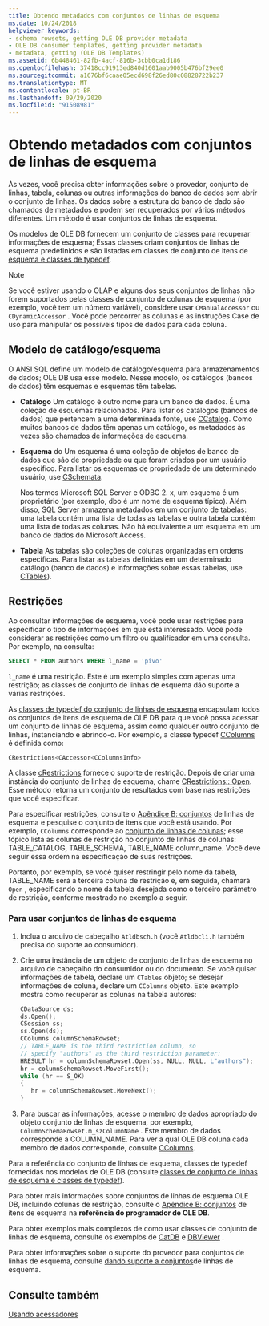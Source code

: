 ```yaml
---
title: Obtendo metadados com conjuntos de linhas de esquema
ms.date: 10/24/2018
helpviewer_keywords:
- schema rowsets, getting OLE DB provider metadata
- OLE DB consumer templates, getting provider metadata
- metadata, getting (OLE DB Templates)
ms.assetid: 6b448461-82fb-4acf-816b-3cbb0ca1d186
ms.openlocfilehash: 37418cc91913ed840d1601aab9005b476bf29ee0
ms.sourcegitcommit: a1676bf6caae05ecd698f26ed80c08828722b237
ms.translationtype: MT
ms.contentlocale: pt-BR
ms.lasthandoff: 09/29/2020
ms.locfileid: "91508981"
---
```

# <a name="obtaining-metadata-with-schema-rowsets"></a>Obtendo metadados com conjuntos de linhas de esquema

Às vezes, você precisa obter informações sobre o provedor, conjunto de linhas, tabela, colunas ou outras informações do banco de dados sem abrir o conjunto de linhas. Os dados sobre a estrutura do banco de dado são chamados de metadados e podem ser recuperados por vários métodos diferentes. Um método é usar conjuntos de linhas de esquema.

Os modelos de OLE DB fornecem um conjunto de classes para recuperar informações de esquema; Essas classes criam conjuntos de linhas de esquema predefinidos e são listadas em classes de conjunto de itens de [esquema e classes de typedef](../../data/oledb/schema-rowset-classes-and-typedef-classes.md).

> [!NOTE]
> Se você estiver usando o OLAP e alguns dos seus conjuntos de linhas não forem suportados pelas classes de conjunto de colunas de esquema (por exemplo, você tem um número variável), considere usar `CManualAccessor` ou `CDynamicAccessor` . Você pode percorrer as colunas e as instruções Case de uso para manipular os possíveis tipos de dados para cada coluna.

## <a name="catalogschema-model"></a>Modelo de catálogo/esquema

O ANSI SQL define um modelo de catálogo/esquema para armazenamentos de dados; OLE DB usa esse modelo. Nesse modelo, os catálogos (bancos de dados) têm esquemas e esquemas têm tabelas.

- **Catálogo** Um catálogo é outro nome para um banco de dados. É uma coleção de esquemas relacionados. Para listar os catálogos (bancos de dados) que pertencem a uma determinada fonte, use [CCatalog](./schema-rowset-classes-and-typedef-classes.md#catalog). Como muitos bancos de dados têm apenas um catálogo, os metadados às vezes são chamados de informações de esquema.

- **Esquema** do Um esquema é uma coleção de objetos de banco de dados que são de propriedade ou que foram criados por um usuário específico. Para listar os esquemas de propriedade de um determinado usuário, use [CSchemata](./schema-rowset-classes-and-typedef-classes.md#schemata).

   Nos termos Microsoft SQL Server e ODBC 2. x, um esquema é um proprietário (por exemplo, dbo é um nome de esquema típico). Além disso, SQL Server armazena metadados em um conjunto de tabelas: uma tabela contém uma lista de todas as tabelas e outra tabela contém uma lista de todas as colunas. Não há equivalente a um esquema em um banco de dados do Microsoft Access.

- **Tabela** As tabelas são coleções de colunas organizadas em ordens específicas. Para listar as tabelas definidas em um determinado catálogo (banco de dados) e informações sobre essas tabelas, use [CTables](./schema-rowset-classes-and-typedef-classes.md#table)).

## <a name="restrictions"></a>Restrições

Ao consultar informações de esquema, você pode usar restrições para especificar o tipo de informações em que está interessado. Você pode considerar as restrições como um filtro ou qualificador em uma consulta. Por exemplo, na consulta:

```sql
SELECT * FROM authors WHERE l_name = 'pivo'
```

`l_name` é uma restrição. Este é um exemplo simples com apenas uma restrição; as classes de conjunto de linhas de esquema dão suporte a várias restrições.

As [classes de typedef do conjunto de linhas de esquema](../../data/oledb/schema-rowset-classes-and-typedef-classes.md) encapsulam todos os conjuntos de itens de esquema de OLE DB para que você possa acessar um conjunto de linhas de esquema, assim como qualquer outro conjunto de linhas, instanciando e abrindo-o. Por exemplo, a classe typedef [CColumns](./schema-rowset-classes-and-typedef-classes.md#columns) é definida como:

```cpp
CRestrictions<CAccessor<CColumnsInfo>
```

A classe [cRestrictions](../../data/oledb/crestrictions-class.md) fornece o suporte de restrição. Depois de criar uma instância do conjunto de linhas de esquema, chame [CRestrictions:: Open](./crestrictions-class.md#open). Esse método retorna um conjunto de resultados com base nas restrições que você especificar.

Para especificar restrições, consulte o [Apêndice B: conjuntos](/previous-versions/windows/desktop/ms712921(v=vs.85)) de linhas de esquema e pesquise o conjunto de itens que você está usando. Por exemplo, `CColumns` corresponde ao [conjunto de linhas de colunas](/previous-versions/windows/desktop/ms723052(v=vs.85)); esse tópico lista as colunas de restrição no conjunto de linhas de colunas: TABLE_CATALOG, TABLE_SCHEMA, TABLE_NAME column_name. Você deve seguir essa ordem na especificação de suas restrições.

Portanto, por exemplo, se você quiser restringir pelo nome da tabela, TABLE_NAME será a terceira coluna de restrição e, em seguida, chamará `Open` , especificando o nome da tabela desejada como o terceiro parâmetro de restrição, conforme mostrado no exemplo a seguir.

### <a name="to-use-schema-rowsets"></a>Para usar conjuntos de linhas de esquema

1. Inclua o arquivo de cabeçalho `Atldbsch.h` (você `Atldbcli.h` também precisa do suporte ao consumidor).

1. Crie uma instância de um objeto de conjunto de linhas de esquema no arquivo de cabeçalho do consumidor ou do documento. Se você quiser informações de tabela, declare um `CTables` objeto; se desejar informações de coluna, declare um `CColumns` objeto. Este exemplo mostra como recuperar as colunas na tabela autores:

    ```cpp
    CDataSource ds;
    ds.Open();
    CSession ss;
    ss.Open(ds);
    CColumns columnSchemaRowset;
    // TABLE_NAME is the third restriction column, so
    // specify "authors" as the third restriction parameter:
    HRESULT hr = columnSchemaRowset.Open(ss, NULL, NULL, L"authors");
    hr = columnSchemaRowset.MoveFirst();
    while (hr == S_OK)
    {
       hr = columnSchemaRowset.MoveNext();
    }
    ```

1. Para buscar as informações, acesse o membro de dados apropriado do objeto conjunto de linhas de esquema, por exemplo, `ColumnSchemaRowset.m_szColumnName` . Este membro de dados corresponde a COLUMN_NAME. Para ver a qual OLE DB coluna cada membro de dados corresponde, consulte [CColumns](./schema-rowset-classes-and-typedef-classes.md#columns).

Para a referência do conjunto de linhas de esquema, classes de typedef fornecidas nos modelos de OLE DB (consulte [classes de conjunto de linhas de esquema e classes de typedef](../../data/oledb/schema-rowset-classes-and-typedef-classes.md)).

Para obter mais informações sobre conjuntos de linhas de esquema OLE DB, incluindo colunas de restrição, consulte o [Apêndice B: conjuntos](/previous-versions/windows/desktop/ms712921(v=vs.85)) de itens de esquema na **referência do programador de OLE DB**.

Para obter exemplos mais complexos de como usar classes de conjunto de linhas de esquema, consulte os exemplos de [CatDB](https://github.com/Microsoft/VCSamples/tree/master/VC2010Samples/ATL/OLEDB/Consumer) e [DBViewer](https://github.com/Microsoft/VCSamples/tree/master/VC2010Samples/ATL/OLEDB/Consumer) .

Para obter informações sobre o suporte do provedor para conjuntos de linhas de esquema, consulte [dando suporte a conjuntos](../../data/oledb/supporting-schema-rowsets.md)de linhas de esquema.

## <a name="see-also"></a>Consulte também

[Usando acessadores](../../data/oledb/using-accessors.md)
